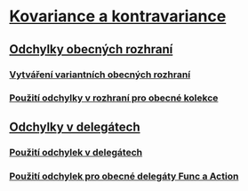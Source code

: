 # [Kovariance a kontravariance](index.md)
## [Odchylky obecných rozhraní](variance-in-generic-interfaces.md)
### [Vytváření variantních obecných rozhraní](creating-variant-generic-interfaces.md)
### [Použití odchylky v rozhraní pro obecné kolekce](using-variance-in-interfaces-for-generic-collections.md)
## [Odchylky v delegátech](variance-in-delegates.md)
### [Použití odchylek v delegátech](using-variance-in-delegates.md)
### [Použití odchylek pro obecné delegáty Func a Action](using-variance-for-func-and-action-generic-delegates.md)
